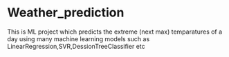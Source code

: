 # Weather_prediction
This is ML project which predicts the extreme (next max) temparatures of a day using many machine learning models such as LinearRegression,SVR,DessionTreeClassifier etc
